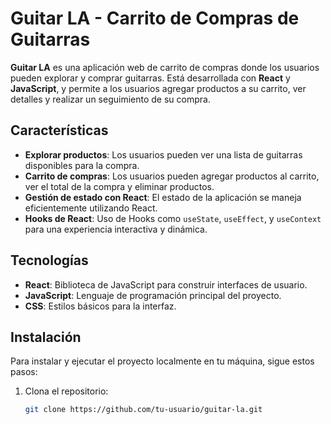 # Guitar LA - Carrito de Compras de Guitarras

**Guitar LA** es una aplicación web de carrito de compras donde los usuarios pueden explorar y comprar guitarras. Está desarrollada con **React** y **JavaScript**, y permite a los usuarios agregar productos a su carrito, ver detalles y realizar un seguimiento de su compra.

## Características

- **Explorar productos**: Los usuarios pueden ver una lista de guitarras disponibles para la compra.
- **Carrito de compras**: Los usuarios pueden agregar productos al carrito, ver el total de la compra y eliminar productos.
- **Gestión de estado con React**: El estado de la aplicación se maneja eficientemente utilizando React.
- **Hooks de React**: Uso de Hooks como `useState`, `useEffect`, y `useContext` para una experiencia interactiva y dinámica.

## Tecnologías

- **React**: Biblioteca de JavaScript para construir interfaces de usuario.
- **JavaScript**: Lenguaje de programación principal del proyecto.
- **CSS**: Estilos básicos para la interfaz.

## Instalación

Para instalar y ejecutar el proyecto localmente en tu máquina, sigue estos pasos:

1. Clona el repositorio:
   ```bash
   git clone https://github.com/tu-usuario/guitar-la.git
